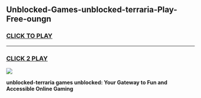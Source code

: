 
## Unblocked-Games-unblocked-terraria-Play-Free-oungn
<h3>
<a href="https://premium76.site?title=unblocked-terraria&ref=20M">CLICK TO PLAY</a></h3>
<hr>

<h3>
<a href="https://premium76.site?title=unblocked-terraria&ref=20M">CLICK 2 PLAY</a>
  
</h3>

<a href="https://premium76.site?title=unblocked-terraria&ref=19M"><img src="https://clearcache.store/games.png"></a>


**unblocked-terraria games unblocked: Your Gateway to Fun and Accessible Online Gaming**
